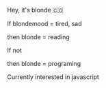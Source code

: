 Hey, it's blonde 🇨🇴

If blondemood = tired, sad

then blonde = reading

If not 

then blonde = programing

Currently interested in javascript 
 

<!---
Notoneblonde/Notoneblonde is a ✨ special ✨ repository because its `README.md` (this file) appears on your GitHub profile.
You can click the Preview link to take a look at your changes.
--->
